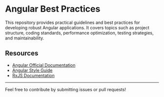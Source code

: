 # Angular Best Practices

This repository provides practical guidelines and best practices for developing robust Angular applications. It covers topics such as project structure, coding standards, performance optimization, testing strategies, and maintainability.

## Resources

- [Angular Official Documentation](https://angular.io/docs)
- [Angular Style Guide](https://angular.io/guide/styleguide)
- [RxJS Documentation](https://rxjs.dev/)

---

Feel free to contribute by submitting issues or pull requests!